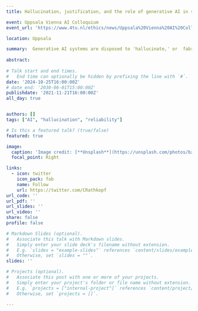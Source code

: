 ```yaml
---
title: Hallucination, justification, and the role of generative AI in science

event: Uppsala Vienna AI Colloquium
event_url: 'https://www.4tu.nl/ethics/news/Uppsala%20Vienna%20AI%20Colloquium/'

location: Uppsala

summary:  Generative AI systems are disposed to 'hallucinate,' or  fabricate incorrect answers. But they are also used for a variety of scientific modeling tasks. In this talk I investigate how hallucination threatens the reliability of scientific inference, and how that threat can be mitigated.
  
abstract:     
    
# Talk start and end times.
#   End time can optionally be hidden by prefixing the line with `#`.
date: '2024-10-25T16:00:00Z'
# date_end: '2030-06-01T15:00:00Z'
publishdate: '2021-11-21T16:00:00Z'
all_day: true


authors: []
tags: ["AI", "hallucination", "reliability"]

# Is this a featured talk? (true/false)
featured: true

image:
  caption: 'Image credit: [**Unsplash**](https://unsplash.com/photos/bzdhc5b3Bxs)'
  focal_point: Right

links:
  - icon: twitter
    icon_pack: fab
    name: Follow
    url: https://twitter.com/CRathkopf
url_code: ''
url_pdf: ''
url_slides: ''
url_video: ''
share: false
profile: false

# Markdown Slides (optional).
#   Associate this talk with Markdown slides.
#   Simply enter your slide deck's filename without extension.
#   E.g. `slides = "example-slides"` references `content/slides/example-slides.md`.
#   Otherwise, set `slides = ""`.
slides: ''

# Projects (optional).
#   Associate this post with one or more of your projects.
#   Simply enter your project's folder or file name without extension.
#   E.g. `projects = ["internal-project"]` references `content/project/deep-learning/index.md`.
#   Otherwise, set `projects = []`.

---
```





